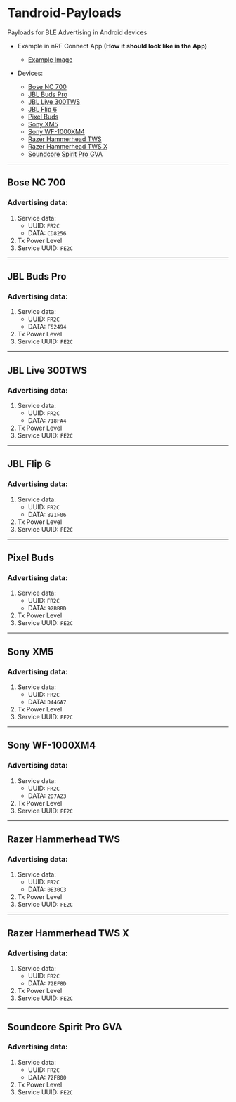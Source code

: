 # Tandroid-Payloads
Payloads for BLE Advertising in Android devices

- Example in nRF Connect App __(How it should look like in the App)__
  - [Example Image](https://texploder.com/files/ex-payloads.jpg)

- Devices:
  - [Bose NC 700](#bose-nc-700)
  - [JBL Buds Pro](#jbl-buds-pro)
  - [JBL Live 300TWS](#jbl-live-300tws)
  - [JBL Flip 6](#jbl-flip-6)
  - [Pixel Buds](#pixel-buds)
  - [Sony XM5](#sony-xm5)
  - [Sony WF-1000XM4](#sony-wf-1000xm4)
  - [Razer Hammerhead TWS](#razer-hammerhead-tws)
  - [Razer Hammerhead TWS X](#razer-hammerhead-tws-x)
  - [Soundcore Spirit Pro GVA](#soundcore-spirit-pro-gva)

---

## Bose NC 700 

### Advertising data:
1. Service data: 
   - UUID: ```FR2C```
   - DATA: ```CD8256```
2. Tx Power Level
3. Service UUID: ```FE2C```

---

## JBL Buds Pro 

### Advertising data:
1. Service data:
   - UUID: ```FR2C```
   - DATA: ```F52494```
2. Tx Power Level
3. Service UUID: ```FE2C``` 

---

## JBL Live 300TWS 

### Advertising data:
1. Service data:
   - UUID: ```FR2C```
   - DATA: ```718FA4```
2. Tx Power Level
3. Service UUID: ```FE2C``` 

---

## JBL Flip 6 

### Advertising data:
1. Service data:
   - UUID: ```FR2C```
   - DATA: ```821F06```
2. Tx Power Level
3. Service UUID: ```FE2C``` 

---

## Pixel Buds 

### Advertising data:
1. Service data:
   - UUID: ```FR2C```
   - DATA: ```92BBBD```
2. Tx Power Level
3. Service UUID: ```FE2C``` 

---

## Sony XM5 

### Advertising data:
1. Service data:
   - UUID: ```FR2C```
   - DATA: ```D446A7```
2. Tx Power Level
3. Service UUID: ```FE2C``` 

---

## Sony WF-1000XM4 

### Advertising data:
1. Service data:
   - UUID: ```FR2C```
   - DATA: ```2D7A23```
2. Tx Power Level
3. Service UUID: ```FE2C``` 

---

## Razer Hammerhead TWS 

### Advertising data:
1. Service data:
   - UUID: ```FR2C```
   - DATA: ```0E30C3```
2. Tx Power Level
3. Service UUID: ```FE2C``` 

---

## Razer Hammerhead TWS X 

### Advertising data:
1. Service data:
   - UUID: ```FR2C```
   - DATA: ```72EF8D```
2. Tx Power Level
3. Service UUID: ```FE2C``` 

---

## Soundcore Spirit Pro GVA 

### Advertising data:
1. Service data:
   - UUID: ```FR2C```
   - DATA: ```72FB00```
2. Tx Power Level
3. Service UUID: ```FE2C```

